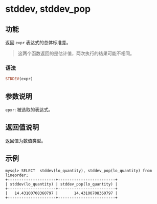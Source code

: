 
# stddev, stddev_pop

## 功能

返回 `expr` 表达式的总体标准差。

> 这两个函数返回的是估计值，两次执行的结果可能不相同。

### 语法

```Haskell
STDDEV(expr)
```

## 参数说明

`epxr`: 被选取的表达式。

## 返回值说明

返回值为数值类型。

## 示例

```plain text
mysql> SELECT  stddev(lo_quantity), stddev_pop(lo_quantity) from lineorder;
+---------------------+-------------------------+
| stddev(lo_quantity) | stddev_pop(lo_quantity) |
+---------------------+-------------------------+
|   14.43100708360797 |       14.43100708360797 |
+---------------------+-------------------------+
```
